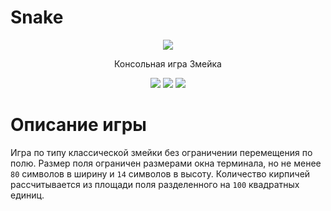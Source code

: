 # Snake
<p align="center">
<img src="https://i.ibb.co/MgHKf8b/2023-07-19-17-26-55.png">

<p align="center">
Консольная игра Змейка
  
<p align="center">
  <img src="https://img.shields.io/github/actions/workflow/status/gh0st17/snake/.github/workflows/rust.yml?style=plastic">
  <img src="https://img.shields.io/badge/license-MIT-blue?style=plastic">
  <img src="https://tokei.rs/b1/github/gh0st17/snake?style=plastic">
</p>

# Описание игры

Игра по типу классической змейки без ограничении перемещения по полю. Размер поля ограничен размерами окна терминала, но не менее `80` символов в ширину и `14` символов в высоту. Количество кирпичей рассчитывается из площади поля разделенного на `100` квадратных единиц.
